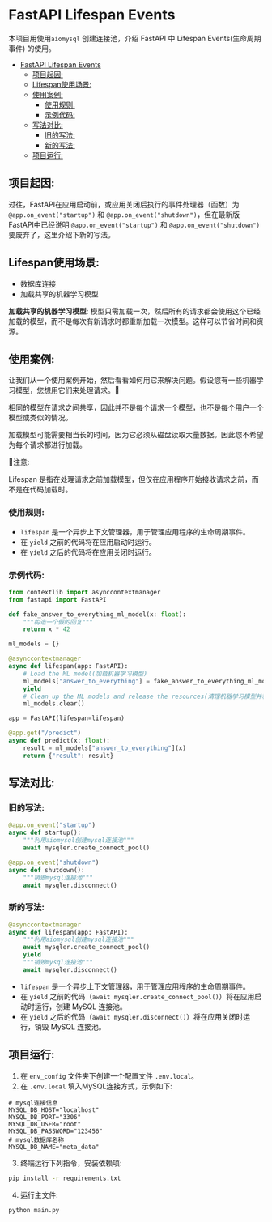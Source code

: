 # FastAPI Lifespan Events

本项目用使用`aiomysql` 创建连接池，介绍 FastAPI 中 Lifespan Events(生命周期事件) 的使用。<br>
- [FastAPI Lifespan Events](#fastapi-lifespan-events)
  - [项目起因:](#项目起因)
  - [Lifespan使用场景:](#lifespan使用场景)
  - [使用案例:](#使用案例)
    - [使用规则:](#使用规则)
    - [示例代码:](#示例代码)
  - [写法对比:](#写法对比)
    - [旧的写法:](#旧的写法)
    - [新的写法:](#新的写法)
  - [项目运行:](#项目运行)


## 项目起因:

过往，FastAPI在应用启动前，或应用关闭后执行的事件处理器（函数）为`@app.on_event("startup")` 和 `@app.on_event("shutdown")`，但在最新版FastAPI中已经说明 `@app.on_event("startup")` 和 `@app.on_event("shutdown")` 要废弃了，这里介绍下新的写法。<br>


## Lifespan使用场景:

- 数据库连接
- 加载共享的机器学习模型

**加载共享的机器学习模型**: 模型只需加载一次，然后所有的请求都会使用这个已经加载的模型，而不是每次有新请求时都重新加载一次模型。这样可以节省时间和资源。<br>


## 使用案例:

让我们从一个使用案例开始，然后看看如何用它来解决问题。假设您有一些机器学习模型，您想用它们来处理请求。🤖<br>

相同的模型在请求之间共享，因此并不是每个请求一个模型，也不是每个用户一个模型或类似的情况。<br>

加载模型可能需要相当长的时间，因为它必须从磁盘读取大量数据。因此您不希望为每个请求都进行加载。

🚨注意:<br>

Lifespan 是指在处理请求之前加载模型，但仅在应用程序开始接收请求之前，而不是在代码加载时。<br>

### 使用规则:

- `lifespan` 是一个异步上下文管理器，用于管理应用程序的生命周期事件。
- 在 `yield` 之前的代码将在应用启动时运行。
- 在 `yield` 之后的代码将在应用关闭时运行。

### 示例代码:

```python
from contextlib import asynccontextmanager
from fastapi import FastAPI

def fake_answer_to_everything_ml_model(x: float):
    """构造一个假的回复"""
    return x * 42

ml_models = {}

@asynccontextmanager
async def lifespan(app: FastAPI):
    # Load the ML model(加载机器学习模型)
    ml_models["answer_to_everything"] = fake_answer_to_everything_ml_model
    yield
    # Clean up the ML models and release the resources(清理机器学习模型并释放资源)
    ml_models.clear()

app = FastAPI(lifespan=lifespan)

@app.get("/predict")
async def predict(x: float):
    result = ml_models["answer_to_everything"](x)
    return {"result": result}
```


## 写法对比:

### 旧的写法:

```python
@app.on_event("startup")
async def startup():
    """利用aiomysql创建mysql连接池"""
    await mysqler.create_connect_pool()

@app.on_event("shutdown")
async def shutdown():
    """销毁mysql连接池"""
    await mysqler.disconnect()
```

### 新的写法:

```python
@asynccontextmanager
async def lifespan(app: FastAPI):
    """利用aiomysql创建mysql连接池"""
    await mysqler.create_connect_pool()
    yield
    """销毁mysql连接池"""
    await mysqler.disconnect()
```

- `lifespan` 是一个异步上下文管理器，用于管理应用程序的生命周期事件。
- 在 `yield` 之前的代码（`await mysqler.create_connect_pool()`）将在应用启动时运行，创建 MySQL 连接池。
- 在 `yield` 之后的代码（`await mysqler.disconnect()`）将在应用关闭时运行，销毁 MySQL 连接池。

## 项目运行:

1. 在 `env_config` 文件夹下创建一个配置文件 `.env.local`。
2. 在 `.env.local` 填入MySQL连接方式，示例如下:

```log
# mysql连接信息
MYSQL_DB_HOST="localhost"
MYSQL_DB_PORT="3306"
MYSQL_DB_USER="root"
MYSQL_DB_PASSWORD="123456"
# mysql数据库名称
MYSQL_DB_NAME="meta_data"
```

3. 终端运行下列指令，安装依赖项:

```bash
pip install -r requirements.txt
```

4. 运行主文件:

```bash
python main.py
```